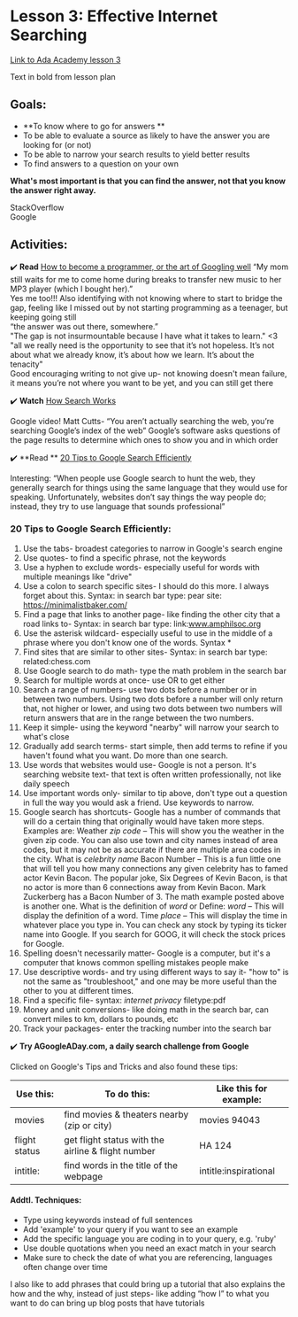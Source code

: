 # Lesson 3: Effective Internet Searching

[Link to Ada Academy lesson 3](https://github.com/Ada-Developers-Academy/jump-start/tree/master/preparing-to-code/internet-searching)

Text in bold from lesson plan 

## Goals:
* **To know where to go for answers **
* To be able to evaluate a source as likely to have the answer you are looking for (or not)
* To be able to narrow your search results to yield better results
* To find answers to a question on your own

**What's most important is that you can find the answer, not that you know the answer right away.**

StackOverflow  
Google

## Activities:
:heavy_check_mark: **Read** [How to become a programmer, or the art of Googling well](https://okepi.wordpress.com/2014/08/21/how-to-become-a-programmer-or-the-art-of-googling-well/)
“My mom still waits for me to come home during breaks to transfer new music to her MP3 player (which I bought her).”  
Yes me too!!! Also identifying with not knowing where to start to bridge the gap, feeling like I missed out by not starting programming as a teenager, but keeping going still  
“the answer was out there, somewhere.”  
"The gap is not insurmountable because I have what it takes to learn." <3  
"all we really need is the opportunity to see that it’s not hopeless. It’s not about what we already know, it’s about how we learn. It’s about the tenacity"  
Good encouraging writing to not give up- not knowing doesn't mean failure, it means you’re not where you want to be yet, and you can still get there  

:heavy_check_mark: **Watch** [How Search Works](https://www.youtube.com/watch?v=BNHR6IQJGZs)
 
Google video! Matt Cutts- “You aren’t actually searching the web, you’re searching Google’s index of the web” Google’s software asks questions of the page results to determine which ones to show you and in which order  

:heavy_check_mark: **Read ** [20 Tips to Google Search Efficiently](http://www.lifehack.org/articles/technology/20-tips-use-google-search-efficiently.html)

Interesting: “When people use Google search to hunt the web, they generally search for things using the same language that they would use for speaking. Unfortunately, websites don’t say things the way people do; instead, they try to use language that sounds professional”  

### 20 Tips to Google Search Efficiently:
1. Use the tabs- broadest categories to narrow in Google's search engine
2. Use quotes- to find a specific phrase, not the keywords
3. Use a hyphen to exclude words- especially useful for words with multiple meanings like "drive"
4. Use a colon to search specific sites- I should do this more. I always forget about this. Syntax: in search bar type: pear site: https://minimalistbaker.com/  
5. Find a page that links to another page- like finding the other city that a road links to- Syntax: in search bar type: link:www.amphilsoc.org 
6. Use the asterisk wildcard- especially useful to use in the middle of a phrase where you don't know one of the words. Syntax  *  
7. Find sites that are similar to other sites- Syntax: in search bar type: related:chess.com 
8. Use Google search to do math- type the math problem in the search bar
9. Search for multiple words at once- use OR to get either
10. Search a range of numbers- use two dots before a number or in between two numbers. Using two dots before a number will only return that, not higher or lower, and using two dots between two numbers will return answers that are in the range between the two numbers.
11. Keep it simple- using the keyword "nearby" will narrow your search to what's close
12. Gradually add search terms- start simple, then add terms to refine if you haven't found what you want. Do more than one search.
13. Use words that websites would use- Google is not a person. It's searching website text- that text is often written professionally, not like daily speech
14. Use important words only- similar to tip above, don't type out a question in full the way you would ask a friend. Use keywords to narrow. 
15. Google search has shortcuts- Google has a number of commands that will do a certain thing that originally would have taken more steps. Examples are: 
Weather *zip code* – This will show you the weather in the given zip code. You can also use town and city names instead of area codes, but it may not be as accurate if there are multiple area codes in the city. 
What is *celebrity name* Bacon Number – This is a fun little one that will tell you how many connections any given celebrity has to famed actor Kevin Bacon. The popular joke, Six Degrees of Kevin Bacon, is that no actor is more than 6 connections away from Kevin Bacon. Mark Zuckerberg has a Bacon Number of 3. 
The math example posted above is another one. 
What is the definition of *word* or Define: *word* – This will display the definition of a word. 
Time *place* – This will display the time in whatever place you type in. 
You can check any stock by typing its ticker name into Google. If you search for GOOG, it will check the stock prices for Google. 
16. Spelling doesn't necessarily matter- Google is a computer, but it's a computer that knows common spelling mistakes people make
17. Use descriptive words- and try using different ways to say it- "how to" is not the same as "troubleshoot," and one may be more useful than the other to you at different times.
18. Find a specific file- syntax: *internet privacy* filetype:pdf
19. Money and unit conversions- like doing math in the search bar, can convert miles to km, dollars to pounds, etc
20. Track your packages- enter the tracking number into the search bar

:heavy_check_mark: **Try AGoogleADay.com, a daily search challenge from Google**

Clicked on Google's Tips and Tricks and also found these tips:

| Use this:                | To do this:           | Like this for example:
|--------------------|---------------------| --------------------
| movies 	  | find movies & theaters nearby (zip or city)	  | movies 94043
| flight status  | 	 get flight status with the airline & flight number	  | HA 124
| intitle:		  | find words in the title of the webpage		  | intitle:inspirational

#### Addtl. Techniques:
* Type using keywords instead of full sentences  
* Add 'example' to your query if you want to see an example  
* Add the specific language you are coding in to your query, e.g. 'ruby'  
* Use double quotations when you need an exact match in your search  
* Make sure to check the date of what you are referencing, languages often change over time  

I also like to add phrases that could bring up a tutorial that also explains the how and the why, instead of just steps- like adding “how I” to what you want to do can bring up blog posts that have tutorials
